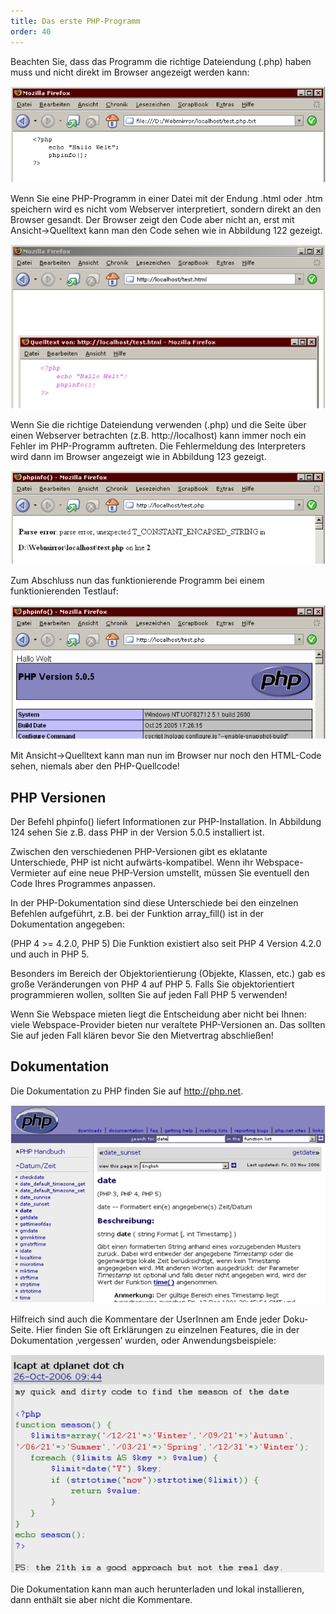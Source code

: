 ```yaml
---
title: Das erste PHP-Programm
order: 40
---
```

Beachten Sie, dass das Programm die richtige Dateiendung (.php) haben muss und nicht direkt im Browser angezeigt werden kann:


![Abbildung 125: So funktioniert PHP nicht: ohne Webserver, falsche Dateiendung](/images/image327.png)

Wenn Sie eine PHP-Programm in einer Datei mit der Endung .html oder .htm speichern wird es nicht vom Webserver interpretiert, sondern direkt an den Browser gesandt. Der Browser zeigt den Code aber nicht an, erst mit Ansicht-&gt;Quelltext kann man den Code sehen wie in Abbildung 122 gezeigt.


![Abbildung 126: So funktioniert PHP nicht: falsche Dateiendung](/images/image328.png)

Wenn Sie die richtige Dateiendung verwenden (.php) und die Seite über einen Webserver betrachten (z.B. http://localhost) kann immer noch ein Fehler im PHP-Programm auftreten. Die Fehlermeldung des Interpreters wird dann im Browser angezeigt wie in Abbildung 123 gezeigt.


![Abbildung 127: So funktioniert PHP nicht: Fehler im Programm](/images/image329.png)

Zum Abschluss nun das funktionierende Programm bei einem funktionierenden Testlauf:


![Abbildung 128: So funktioniert PHP: Webserver, richtige Endung, richtiger Programmcode](/images/image330.png)

Mit Ansicht-&gt;Quelltext kann man nun im Browser nur noch den HTML-Code sehen, niemals aber den PHP-Quellcode!

PHP Versionen
--------------
Der Befehl phpinfo() liefert Informationen zur PHP-Installation. In Abbildung 124 sehen Sie z.B. dass PHP in der Version 5.0.5 installiert ist.

Zwischen den verschiedenen PHP-Versionen gibt es eklatante Unterschiede, PHP ist nicht aufwärts-kompatibel. Wenn ihr Webspace-Vermieter auf eine neue PHP-Version umstellt, müssen Sie eventuell den Code Ihres Programmes anpassen.

In der PHP-Dokumentation sind diese Unterschiede bei den einzelnen Befehlen aufgeführt, z.B. bei der Funktion array_fill() ist in der Dokumentation angegeben: 

(PHP 4 >= 4.2.0, PHP 5)
Die Funktion existiert also seit PHP 4 Version 4.2.0 und auch in PHP 5. 

Besonders im Bereich der Objektorientierung (Objekte, Klassen, etc.) gab es große Veränderungen von PHP 4 auf PHP 5. Falls Sie objektorientiert programmieren wollen, sollten Sie auf jeden Fall PHP 5 verwenden!

Wenn Sie Webspace mieten liegt die Entscheidung aber nicht bei Ihnen: viele Webspace-Provider bieten nur veraltete PHP-Versionen an. Das sollten Sie auf jeden Fall klären bevor Sie den Mietvertrag abschließen!

Dokumentation
--------------
Die Dokumentation zu PHP finden Sie auf http://php.net.


![Abbildung 129: Eine Funktion in der Doku auf php. net nachschlagen](/images/image331.png)

Hilfreich sind auch die Kommentare der UserInnen am Ende jeder Doku-Seite. Hier finden Sie oft Erklärungen zu einzelnen Features, die in der Dokumentation ‚vergessen’ wurden, oder Anwendungsbeispiele:


![Abbildung 130: Kommentare von UserInnen in der Doku auf php. Net](/images/image332.png)

Die Dokumentation kann man auch herunterladen und lokal installieren, dann enthält sie aber nicht die Kommentare.


